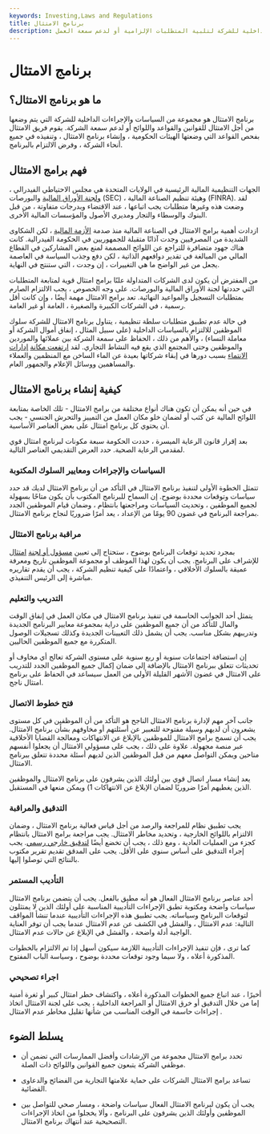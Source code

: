 ```yaml
---
keywords: Investing,Laws and Regulations
title: برنامج الامتثال
description: برنامج الامتثال هو مجموعة من السياسات والإجراءات الداخلية للشركة لتلبية المتطلبات الإلزامية أو لدعم سمعة العمل.
---
```


# برنامج الامتثال
## ما هو برنامج الامتثال؟

برنامج الامتثال هو مجموعة من السياسات والإجراءات الداخلية للشركة التي يتم وضعها من أجل الامتثال للقوانين والقواعد واللوائح أو لدعم سمعة الشركة. يقوم فريق الامتثال بفحص القواعد التي وضعتها الهيئات الحكومية ، وإنشاء برنامج الامتثال ، وتنفيذه في جميع أنحاء الشركة ، وفرض الالتزام بالبرنامج.

## فهم برامج الامتثال

الجهات التنظيمية المالية الرئيسية في الولايات المتحدة هي مجلس الاحتياطي الفيدرالي ، [ولجنة الأوراق المالية](/sec) والبورصات (SEC) ، وهيئة تنظيم الصناعة المالية (FINRA). لقد وضعت هذه وغيرها متطلبات يجب اتباعها ، عند الاقتضاء وبدرجات متفاوتة ، من قبل البنوك والوسطاء والتجار ومديري الأصول والمؤسسات المالية الأخرى.

ازدادت أهمية برامج الامتثال في الصناعة المالية منذ صدمة [الأزمة المالية](/financial-crisis) ، لكن الشكاوى الشديدة من المصرفيين وجدت آذانًا متقبلة للجمهوريين في الحكومة الفيدرالية. كانت هناك جهود متضافرة للتراجع عن اللوائح المصممة لمنع بعض المشاركين في القطاع المالي من المبالغة في تقدير دوافعهم الذاتية ، لكن دفع وجذب السياسة في العاصمة يجعل من غير الواضح ما هي التغييرات ، إن وجدت ، التي ستنتج في النهاية.

من المفترض أن يكون لدى الشركات المتداولة علنًا برامج امتثال قوية لمتابعة المتطلبات التي حددتها لجنة الأوراق المالية والبورصات. على وجه الخصوص ، يجب الالتزام الصارم بمتطلبات التسجيل والمواعيد النهائية. تعد برامج الامتثال مهمة أيضًا ، وإن كانت أقل رسمية ، في الشركات الكبيرة والصغيرة ، العامة أو غير العامة.

في حالة عدم تطبيق متطلبات سلطة تنظيمية ، يتناول برنامج الامتثال للشركة سلوك الموظفين للالتزام بالسياسات الداخلية (على سبيل المثال ، إنفاق أموال الشركة أو معاملة النساء) ، والأهم من ذلك ، الحفاظ على سمعة الشركة بين عملائها والموردين والموظفين وحتى المجتمع الذي يقع فيه النشاط التجاري. لقد [ارتفعت مكانة](/compliancedepartment) [إدارات الانتماء](/compliancedepartment) بسبب دورها في إبقاء شركاتها بعيدة عن الماء الساخن مع المنظمين والعملاء والمساهمين ووسائل الإعلام والجمهور العام.

## كيفية إنشاء برنامج الامتثال

في حين أنه يمكن أن تكون هناك أنواع مختلفة من برامج الامتثال - تلك الخاصة بمتابعة اللوائح المالية عن كثب أو لضمان خلو مكان العمل من التمييز والتحرش الجنسي - يجب أن يحتوي كل برنامج امتثال على بعض العناصر الأساسية.

بعد إقرار قانون الرعاية الميسرة ، حددت الحكومة سبعة مكونات لبرنامج امتثال قوي لمقدمي الرعاية الصحية. حدد العرض التقديمي العناصر التالية.

### السياسات والإجراءات ومعايير السلوك المكتوبة

تتمثل الخطوة الأولى لتنفيذ برنامج الامتثال في التأكد من أن برنامج الامتثال لديك قد حدد سياسات وتوقعات محددة بوضوح. إن السماح للبرنامج المكتوب بأن يكون متاحًا بسهولة لجميع الموظفين ، وتحديث السياسات ومراجعتها بانتظام ، وضمان قيام الموظفين الجدد بمراجعة البرنامج في غضون 90 يومًا من الإعداد ، يعد أمرًا ضروريًا لنجاح برنامج الامتثال.

### مراقبة برنامج الامتثال

بمجرد تحديد توقعات البرنامج بوضوح ، ستحتاج إلى تعيين [مسؤول أو لجنة](/compliance-officer) [امتثال](/compliance-officer) للإشراف على البرنامج. يجب أن يكون لهذا الموظف أو مجموعة الموظفين تاريخ ومعرفة عميقة بالسلوك الأخلاقي ، واعتمادًا على كيفية تنظيم الشركة ، يجب أن يقدم تقاريره مباشرة إلى الرئيس التنفيذي.

### التدريب والتعليم

يتمثل أحد الجوانب الحاسمة في تنفيذ برنامج الامتثال في مكان العمل في إنفاق الوقت والمال للتأكد من أن جميع الموظفين على دراية بمجموعة معايير البرنامج الجديدة وتدريبهم بشكل مناسب. يجب أن يشمل ذلك التعيينات الجديدة وكذلك تسجيلات الوصول المتكررة مع جميع الموظفين الحاليين.

إن استضافة اجتماعات سنوية أو ربع سنوية على مستوى الشركة تعالج أي مخاوف أو تحديثات تتعلق ببرنامج الامتثال بالإضافة إلى ضمان إكمال جميع الموظفين الجدد للتدريب على الامتثال في غضون الأشهر القليلة الأولى من العمل سيساعد في الحفاظ على برنامج امتثال ناجح.

### فتح خطوط الاتصال

جانب آخر مهم لإدارة برنامج الامتثال الناجح هو التأكد من أن الموظفين في كل مستوى يشعرون أن لديهم وسيلة مفتوحة للتعبير عن أسئلتهم أو مخاوفهم بشأن برنامج الامتثال. يجب أن تسمح برامج الامتثال للموظفين بالإبلاغ عن الانتهاكات ومعالجة القضايا الأخلاقية عبر منصة مجهولة. علاوة على ذلك ، يجب على مسؤولي الامتثال أن يجعلوا أنفسهم متاحين ويمكن التواصل معهم من قبل الموظفين الذين لديهم أسئلة محددة تتعلق ببرنامج الامتثال.

يعد إنشاء مسار اتصال قوي بين أولئك الذين يشرفون على برنامج الامتثال والموظفين الذين يغطيهم أمرًا ضروريًا لضمان الإبلاغ عن الانتهاكات 1) ويمكن منعها في المستقبل.

### التدقيق والمراقبة

يجب تطبيق نظام للمراجعة والرصد من أجل قياس فعالية برنامج الامتثال ، وضمان الالتزام باللوائح الخارجية ، وتحديد مخاطر الامتثال. يجب مراجعة برامج الامتثال بانتظام كجزء من العمليات العادية ، ومع ذلك ، يجب أن تخضع أيضًا [لتدقيق خارجي رسمي](/audit). يجب إجراء التدقيق على أساس سنوي على الأقل. يجب على المدقق تقديم تقرير مكتوب بالنتائج التي توصلوا إليها.

### التأديب المستمر

أحد عناصر برنامج الامتثال الفعال هو أنه مطبق بالفعل. يجب أن يتضمن برنامج الامتثال سياسات واضحة ومكتوبة تطبق الإجراءات التأديبية المناسبة على أولئك الذين لا يمتثلون لتوقعات البرنامج وسياساته. يجب تطبيق هذه الإجراءات التأديبية عندما تنشأ المواقف التالية: عدم الامتثال ، والفشل في الكشف عن عدم الامتثال عندما يجب أن توفر العناية الواجبة أدلة واضحة ، والفشل في الإبلاغ عن حالات عدم الامتثال.

كما ترى ، فإن تنفيذ الإجراءات التأديبية اللازمة سيكون أسهل إذا تم الالتزام بالخطوات المذكورة أعلاه ، ولا سيما وجود توقعات محددة بوضوح ، وسياسة الباب المفتوح.

### اجراء تصحيحي

أخيرًا ، عند اتباع جميع الخطوات المذكورة أعلاه ، واكتشاف خطر امتثال كبير أو ثغرة أمنية إما من خلال التدقيق أو خرق الامتثال أو المراجعة الداخلية ، يجب على لجنة الامتثال اتخاذ إجراءات حاسمة في الوقت المناسب من شأنها تقليل مخاطر عدم الامتثال .

## يسلط الضوء

- تحدد برامج الامتثال مجموعة من الإرشادات وأفضل الممارسات التي تضمن أن موظفي الشركة يتبعون جميع القوانين واللوائح ذات الصلة.

- تساعد برامج الامتثال الشركات على حماية علامتها التجارية من الفضائح والدعاوى القضائية.

- يجب أن يكون لبرنامج الامتثال الفعال سياسات واضحة ، ومسار صحي للتواصل بين الموظفين وأولئك الذين يشرفون على البرنامج ، وألا يخجلوا من اتخاذ الإجراءات التصحيحية عند انتهاك برنامج الامتثال.

